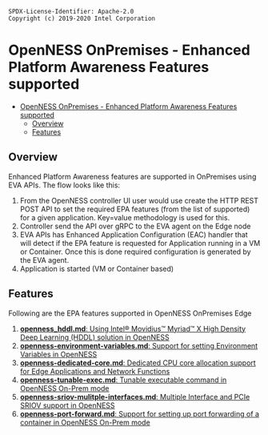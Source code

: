 ```text
SPDX-License-Identifier: Apache-2.0
Copyright (c) 2019-2020 Intel Corporation
```

# OpenNESS OnPremises - Enhanced Platform Awareness Features supported 

- [OpenNESS OnPremises - Enhanced Platform Awareness Features supported](#openness-onpremises---enhanced-platform-awareness-features-supported)
  - [Overview](#overview)
  - [Features](#features)

## Overview 
Enhanced Platform Awareness features are supported in OnPremises using EVA APIs. The flow looks like this:
1. From the OpenNESS controller UI user would use create the HTTP REST POST API to set the required EPA features (from the list of supported) for a given application. Key=value methodology is used for this. 
2. Controller send the API over gRPC to the EVA agent on the Edge node 
3. EVA APIs has Enhanced Application Configuration (EAC) handler that will detect if the EPA feature is requested for Application running in a VM or Container. Once this is done required configuration is generated by the EVA agent. 
4. Application is started (VM or Container based)

## Features 
Following are the EPA features supported in OpenNESS OnPremises Edge
1. [<b>openness_hddl.md</b>: Using Intel® Movidius™ Myriad™ X High Density Deep Learning (HDDL) solution in OpenNESS](https://github.com/open-ness/specs/blob/master/doc/enhanced-platform-awareness/openness_hddl.md)
2. [<b>openness-environment-variables.md</b>: Support for setting Environment Variables in OpenNESS](https://github.com/open-ness/specs/blob/master/doc/enhanced-platform-awareness/openness-environment-variables.md)
3. [<b>openness-dedicated-core.md</b>: Dedicated CPU core allocation support for Edge Applications and Network Functions](https://github.com/open-ness/specs/blob/master/doc/enhanced-platform-awareness/openness-dedicated-core.md)
4. [<b>openness-tunable-exec.md</b>: Tunable executable command in OpenNESS On-Prem mode](https://github.com/open-ness/specs/blob/master/doc/enhanced-platform-awareness/openness-tunable-exec.md)
5. [<b>openness-sriov-mulitple-interfaces.md</b>: Multiple Interface and PCIe SRIOV support in OpenNESS](https://github.com/open-ness/specs/blob/master/doc/enhanced-platform-awareness/openness-sriov-multiple-interfaces.md)
6. [<b>openness-port-forward.md</b>: Support for setting up port forwarding of a container in OpenNESS On-Prem mode](https://github.com/open-ness/specs/blob/master/doc/enhanced-platform-awareness/openness-port-forward.md)
